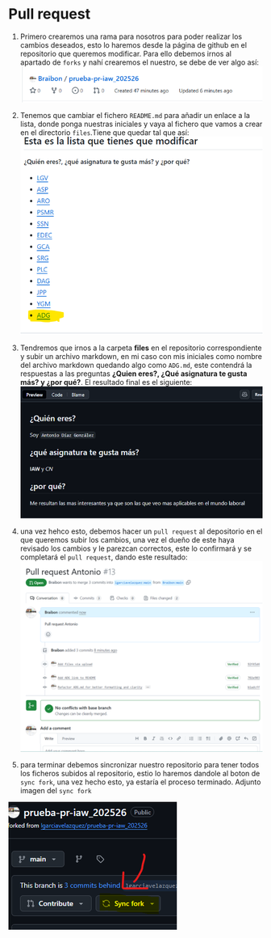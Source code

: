 # Pull request


1. Primero crearemos una rama para nosotros para poder realizar los cambios deseados, esto lo haremos desde la página de github en el repositorio que queremos modificar. Para ello debemos irnos al apartado de `forks` y nahí crearemos el nuestro, se debe de ver algo así:
![](img/Fork.png)


2. Tenemos que cambiar el fichero `README.md` para añadir un enlace a la lista, donde ponga nuestras iniciales y vaya al fichero que vamos a crear en el directorio `files`.Tiene que quedar tal que así:
![](img/readme.png)

3. Tendremos que irnos a la carpeta **files** en el repositorio correspondiente y subir un archivo markdown, en mi caso con mis iniciales como nombre del archivo markdown quedando algo como `ADG.md`, este contendrá la respuestas a las preguntas **¿Quien eres?, ¿Qué asignatura te gusta más? y ¿por qué?**.
El resultado final es el siguiente:
![](img/MD.png)

4. una vez hehco esto, debemos hacer un `pull request` al depositorio en el que queremos subir los cambios, una vez el dueño de este haya revisado los cambios y le parezcan correctos, este lo confirmará y se completará el `pull request`, dando este resultado:
![](img/Final.png)

5. para terminar debemos sincronizar nuestro repositorio para tener todos los ficheros subidos al repositorio, estio lo haremos dandole al boton de `sync fork`, una vez hecho esto, ya estaría el proceso terminado. Adjunto imagen del `sync fork`

![](img/sinc.png)


